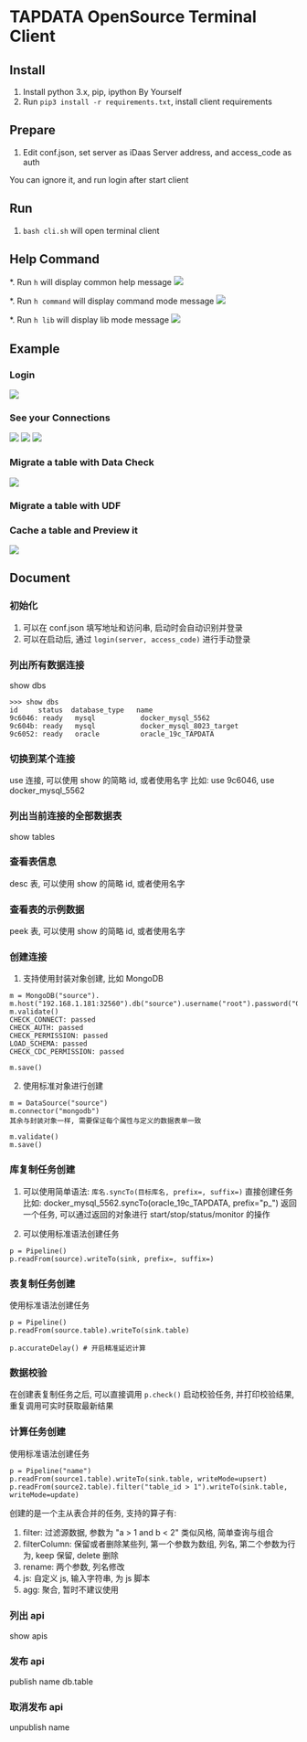 # TAPDATA OpenSource Terminal Client

## Install
1. Install python 3.x, pip, ipython By Yourself
2. Run `pip3 install -r requirements.txt`, install client requirements

## Prepare
1. Edit conf.json, set server as iDaas Server address, and access_code as auth

You can ignore it, and run login after start client

## Run
1. `bash cli.sh` will open terminal client

## Help Command
*. Run `h` will display common help message
![](./images/h.png)

*. Run `h command` will display command mode message
![](./images/h_command.png)

*. Run `h lib` will display lib mode message
![](./images/h_lib.png)

## Example
### Login
![](./images/login.png)

### See your Connections
![](./images/show_db.png)
![](./images/show_table.png)
![](./images/desc_table.png)


### Migrate a table with Data Check
![](./images/migrate.png)

### Migrate a table with UDF

### Cache a table and Preview it
![](./images/preview.png)

## Document
### 初始化
1. 可以在 conf.json 填写地址和访问串, 启动时会自动识别并登录
2. 可以在启动后, 通过 `login(server, access_code)` 进行手动登录

### 列出所有数据连接
show dbs
```
>>> show dbs
id     status  database_type   name
9c6046: ready   mysql           docker_mysql_5562
9c604b: ready   mysql           docker_mysql_8023_target
9c6052: ready   oracle          oracle_19c_TAPDATA
```

### 切换到某个连接
use 连接, 可以使用 show 的简略 id, 或者使用名字
比如: use 9c6046, use docker_mysql_5562

### 列出当前连接的全部数据表
show tables

### 查看表信息
desc 表, 可以使用 show 的简略 id, 或者使用名字

### 查看表的示例数据
peek 表, 可以使用 show 的简略 id, 或者使用名字

### 创建连接
1. 支持使用封装对象创建, 比如 MongoDB
```
m = MongoDB("source").
m.host("192.168.1.181:32560").db("source").username("root").password("Gotapd8!").type("source").props("authSource=admin");
m.validate()
CHECK_CONNECT: passed
CHECK_AUTH: passed
CHECK_PERMISSION: passed
LOAD_SCHEMA: passed
CHECK_CDC_PERMISSION: passed

m.save()
```

2. 使用标准对象进行创建
```
m = DataSource("source")
m.connector("mongodb")
其余与封装对象一样, 需要保证每个属性与定义的数据表单一致

m.validate()
m.save()
```

### 库复制任务创建
1. 可以使用简单语法: `库名.syncTo(目标库名, prefix=, suffix=)` 直接创建任务
比如: docker_mysql_5562.syncTo(oracle_19c_TAPDATA, prefix="p_")
返回一个任务, 可以通过返回的对象进行 start/stop/status/monitor 的操作

2. 可以使用标准语法创建任务
```
p = Pipeline()
p.readFrom(source).writeTo(sink, prefix=, suffix=)
```

### 表复制任务创建
使用标准语法创建任务
```
p = Pipeline()
p.readFrom(source.table).writeTo(sink.table)

p.accurateDelay() # 开启精准延迟计算
```

### 数据校验
在创建表复制任务之后, 可以直接调用 `p.check()` 启动校验任务, 并打印校验结果, 重复调用可实时获取最新结果

### 计算任务创建
使用标准语法创建任务
```
p = Pipeline("name")
p.readFrom(source1.table).writeTo(sink.table, writeMode=upsert)
p.readFrom(source2.table).filter("table_id > 1").writeTo(sink.table, writeMode=update)
```

创建的是一个主从表合并的任务, 支持的算子有:
1. filter: 过滤源数据, 参数为 "a > 1 and b < 2" 类似风格, 简单查询与组合
2. filterColumn: 保留或者删除某些列, 第一个参数为数组, 列名, 第二个参数为行为, keep 保留, delete 删除
3. rename: 两个参数, 列名修改
4. js: 自定义 js, 输入字符串, 为 js 脚本
5. agg: 聚合, 暂时不建议使用

### 列出 api
show apis

### 发布 api
publish name db.table

### 取消发布 api
unpublish name
